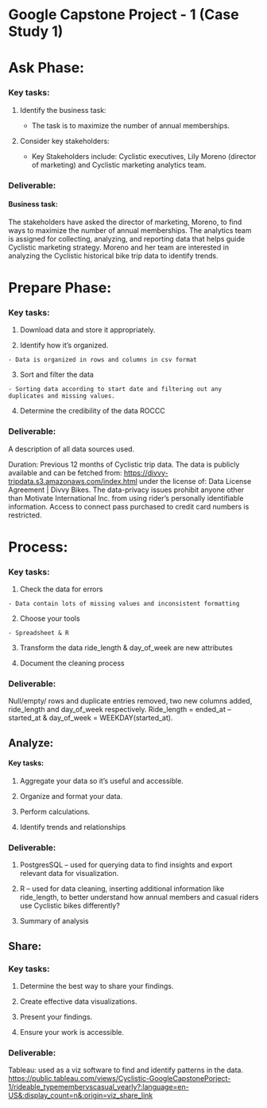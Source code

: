 # Google Capstone Project - 1 (Case Study 1) 

# Ask Phase:
	
  ### Key tasks:
1.  Identify the business task:

    - The task is to maximize the number of annual memberships.

2. Consider key stakeholders:
   
   - Key Stakeholders include: Cyclistic executives, Lily Moreno (director of marketing) and Cyclistic marketing analytics team.

### Deliverable:
   #### Business task: 
The stakeholders have asked the director of marketing, Moreno, to find ways to maximize the number of annual memberships. The analytics team is assigned for collecting,         analyzing, and reporting data that helps guide Cyclistic marketing strategy. Moreno and her team are interested in analyzing the Cyclistic historical bike trip data to           identify trends.

# Prepare Phase:
	
 ### Key tasks:
  1.	Download data and store it appropriately.
  
  3.	Identify how it’s organized.
  
  	- Data is organized in rows and columns in csv format
  	
  3.	Sort and filter the data
  
  	- Sorting data according to start date and filtering out any duplicates and missing values.
  
  4.	Determine the credibility of the data ROCCC
	
### Deliverable: 
 A description of all data sources used.
      
Duration: Previous 12 months of Cyclistic trip data.
The data is publicly available and can be fetched from: https://divvy-tripdata.s3.amazonaws.com/index.html under the license of: Data License Agreement | Divvy Bikes.           The data-privacy issues prohibit anyone other than Motivate International Inc. from using rider’s personally identifiable information. Access to connect pass purchased           to credit card numbers is restricted.  

# Process:

  ### Key tasks:
   1.	Check the data for errors
   
   	- Data contain lots of missing values and inconsistent formatting
  
   2.	Choose your tools
  
  	- Spreadsheet & R
  
   3.	Transform the data ride_length & day_of_week are new attributes
  
   4.	Document the cleaning process

### Deliverable:
Null/empty/ rows and duplicate entries removed, two new columns added, ride_length and day_of_week respectively. Ride_length = ended_at  –  started_at  & day_of_week =           WEEKDAY(started_at).

## Analyze:
#### Key tasks:
 1.    Aggregate your data so it’s useful and accessible.
 
 2.    Organize and format your data.
 
 3.    Perform calculations.
 
 4.    Identify trends and relationships 

### Deliverable:
	
1.	PostgresSQL – used for querying data to find insights and export relevant data for visualization.

3.	R – used for data cleaning, inserting additional information like ride_length, to better understand how annual members and casual riders use Cyclistic bikes differently?	
4.	Summary of analysis

	 	   
## Share:
### Key tasks:
1. Determine the best way to share your findings. 

2. Create effective data visualizations. 

3. Present your findings. 

4. Ensure your work is accessible. 

### Deliverable:
Tableau: used as a viz software to find and identify patterns in the data.
https://public.tableau.com/views/Cyclistic-GoogleCapstonePorject-1/rideable_typemembervscasual_yearly?:language=en-US&:display_count=n&:origin=viz_share_link

